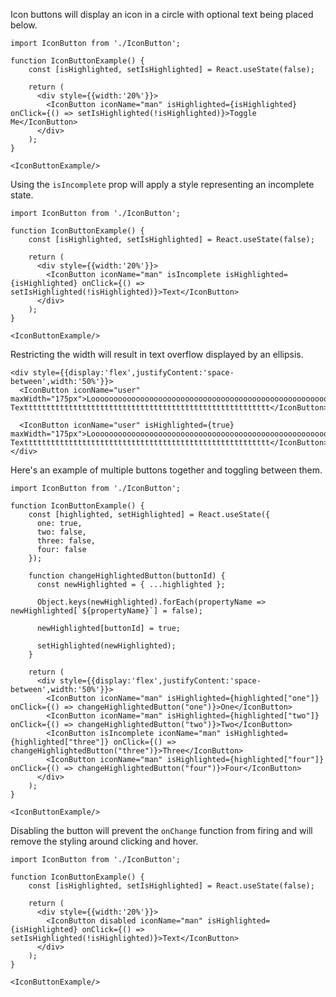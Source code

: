 Icon buttons will display an icon in a circle with optional text being placed below.

```
import IconButton from './IconButton';

function IconButtonExample() {
    const [isHighlighted, setIsHighlighted] = React.useState(false);

    return (
      <div style={{width:'20%'}}>
        <IconButton iconName="man" isHighlighted={isHighlighted} onClick={() => setIsHighlighted(!isHighlighted)}>Toggle Me</IconButton>
      </div>
    );
}

<IconButtonExample/>
```

Using the `isIncomplete` prop will apply a style representing an incomplete state.

```
import IconButton from './IconButton';

function IconButtonExample() {
    const [isHighlighted, setIsHighlighted] = React.useState(false);

    return (
      <div style={{width:'20%'}}>
        <IconButton iconName="man" isIncomplete isHighlighted={isHighlighted} onClick={() => setIsHighlighted(!isHighlighted)}>Text</IconButton>
      </div>
    );
}

<IconButtonExample/>
```

Restricting the width will result in text overflow displayed by an ellipsis.

```
<div style={{display:'flex',justifyContent:'space-between',width:'50%'}}>
  <IconButton iconName="user" maxWidth="175px">Loooooooooooooooooooooooooooooooooooooooooooooooooooooong Texttttttttttttttttttttttttttttttttttttttttttttttttttttttt</IconButton>

  <IconButton iconName="user" isHighlighted={true} maxWidth="175px">Loooooooooooooooooooooooooooooooooooooooooooooooooooooong Texttttttttttttttttttttttttttttttttttttttttttttttttttttttt</IconButton>
</div>
```

Here's an example of multiple buttons together and toggling between them.

```
import IconButton from './IconButton';

function IconButtonExample() {
    const [highlighted, setHighlighted] = React.useState({
      one: true,
      two: false,
      three: false,
      four: false
    });

    function changeHighlightedButton(buttonId) {
      const newHighlighted = { ...highlighted };

      Object.keys(newHighlighted).forEach(propertyName => newHighlighted[`${propertyName}`] = false);

      newHighlighted[buttonId] = true;

      setHighlighted(newHighlighted);
    }

    return (
      <div style={{display:'flex',justifyContent:'space-between',width:'50%'}}>
        <IconButton iconName="man" isHighlighted={highlighted["one"]} onClick={() => changeHighlightedButton("one")}>One</IconButton>
        <IconButton iconName="man" isHighlighted={highlighted["two"]} onClick={() => changeHighlightedButton("two")}>Two</IconButton>
        <IconButton isIncomplete iconName="man" isHighlighted={highlighted["three"]} onClick={() => changeHighlightedButton("three")}>Three</IconButton>
        <IconButton iconName="man" isHighlighted={highlighted["four"]} onClick={() => changeHighlightedButton("four")}>Four</IconButton>
      </div>
    );
}

<IconButtonExample/>
```

Disabling the button will prevent the `onChange` function from firing and will remove the styling around clicking and hover.

```
import IconButton from './IconButton';

function IconButtonExample() {
    const [isHighlighted, setIsHighlighted] = React.useState(false);

    return (
      <div style={{width:'20%'}}>
        <IconButton disabled iconName="man" isHighlighted={isHighlighted} onClick={() => setIsHighlighted(!isHighlighted)}>Text</IconButton>
      </div>
    );
}

<IconButtonExample/>
```
